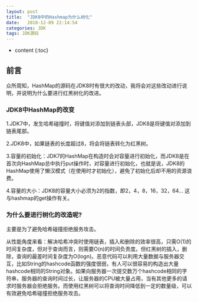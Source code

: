 ```yaml
---
layout: post
title:  "JDK8中的Hashmap为什么树化"
date:   2018-12-09 22:14:54
categories: JDK
tags: JDK源码
---
```


* content
{:toc}

## 前言

众所周知，HashMap的源码在JDK8时有很大的改动，我将会对这些改动进行说明，并说明为什么要进行红黑树化的改进。




### JDK8中HashMap的改变

1.JDK7中，发生哈希碰撞时，将键值对添加到链表头部，JDK8是将键值对添加到链表尾部。

2.JDK8中，如果链表的长度超过8，将会将链表转化为红黑树。

3.容量的初始化：JDK7的HashMap在构造时会对容量进行初始化，而JDK8是在首次向HashMap总中执行put操作时，对容量进行初始化，也就是说，JDK8的HashMap使用了懒汉模式（在使用时才初始化），避免了初始化后却不用的资源浪费。

4.容量的大小：JDK8的容量大小必须为2的指数，即2，4，8，16，32，64... 这与hashmap的get操作有关。

### 为什么要进行树化的改造呢?

主要是为了避免哈希碰撞拒绝服务攻击。

从性能角度来看：解决哈希冲突时使用链表，插入和删除的效率很高，只需O(1)的时间复杂度，但对于查询而言，则需要O(n)的时间负责度。但红黑树的插入，删除，查询的最差时间复杂度为O(logn)。恶意代码可以利用大量数据与服务器交互，比如String的hashcode函数的强度很弱，有人可以很容易的构造出大量hashcode相同的String对象。如果向服务器一次提交数万个hashcode相同的字符串，服务器的查询时间过长，让服务器的CPU被大量占用，当有其他更多的请求时服务器会拒绝服务。而使用红黑树可以将查询时间降低到一定的数量级，可以有效避免哈希碰撞拒绝服务攻击。